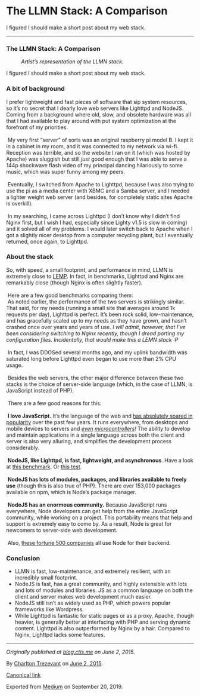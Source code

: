 The LLMN Stack: A Comparison
============================

I figured I should make a short post about my web stack.

------------------------------------------------------------------------

### The LLMN Stack: A Comparison

<figure>
<img src="https://cdn-images-1.medium.com/max/600/0*Fz8JKky8cLV2xGJc.jpg" class="graf-image" alt="" /><figcaption><em>Artist’s representation of the LLMN stack.</em></figcaption>
</figure>

I figured I should make a short post about my web stack.

### A bit of background

I prefer lightweight and fast pieces of software that sip system
resources, so it’s no secret that I dearly love web servers like
Lighttpd and NodeJS. Coming from a background where old, slow, and
obsolete hardware was all that I had available to play around with put
system optimization at the forefront of my priorities.  
   
 My very first “server” of sorts was an original raspberry pi model B. I
kept it in a cabinet in my room, and it was connected to my network via
wi-fi. Reception was terrible, and so the website I ran on it (which was
hosted by Apache) was sluggish but still *just* good enough that I was
able to serve a 144p shockwave flash video of my principal dancing
hilariously to some music, which was super funny among my peers.  
   
 Eventually, I switched from Apache to Lighttpd, because I was also
trying to use the pi as a media center with XBMC and a Samba server, and
I needed a lighter weight web server (and besides, for completely static
sites Apache is overkill).  
   
 In my searching, I came across Lighttpd (I don’t know why I didn’t find
Nginx first, but I wish I had, especially since Lighty v1.5 is slow in
coming) and it solved all of my problems. I would later switch back to
Apache when I got a slightly nicer desktop from a computer recycling
plant, but I eventually returned, once again, to Lighttpd.

### About the stack

So, with speed, a small footprint, and performance in mind, LLMN is
extremely close to
<a href="https://lemp.io/" class="markup--anchor markup--p-anchor">LEMP</a>.
In fact, in benchmarks, Lighttpd and Nginx are remarkably close (though
Nginx is often slightly faster).  
   
 Here are a few good benchmarks comparing them:  
 As noted earlier, the performance of the two servers is strikingly
similar. That said, for my needs (running a small site that averages
around 1k requests per day), Lighttpd is perfect. It’s been rock solid,
low-maintenance, and has gracefully scaled up to my needs as they have
grown, and hasn’t crashed once over years and years of use. *I will
admit, however, that I’ve been considering switching to Nginx recently,
though I dread porting my configuration files. Incidentally, that would
make this a LEMN stack :P*  
   
 In fact, I was DDOSed several months ago, and my uplink bandwidth was
saturated long before Lighttpd even began to use more than 2% CPU
usage.  
   
 Besides the web servers, the other major difference between these two
stacks is the choice of server-side language (which, in the case of
LLMN, is JavaScript instead of PHP).  
   
 There are a few good reasons for this:  
   
 **I love JavaScript.** It’s the language of the web and
<a href="http://githut.info/" class="markup--anchor markup--p-anchor">has absolutely soared in popularity</a>
over the past few years. It runs everywhere, from desktops and mobile
devices to servers and
<a href="https://tessel.io/" class="markup--anchor markup--p-anchor"><em>even</em></a>
<a href="http://www.espruino.com/" class="markup--anchor markup--p-anchor"><em>microcontrollers</em></a>*!*
The ability to develop and maintain applications in a single language
across both the client and server is also very alluring, and simplifies
the development process considerably.  
   
 **NodeJS, like Lighttpd, is fast, lightweight, and asynchronous**. Have
a look at
<a href="http://www.hostingadvice.com/blog/comparing-node-js-vs-php-performance/" class="markup--anchor markup--p-anchor">this benchmark</a>.
Or
<a href="http://blog.prahladyeri.com/2014/06/php-vs-node-js-real-statistics.html" class="markup--anchor markup--p-anchor">this test</a>.  
   
 **NodeJS has lots of modules, packages, and libraries available to
freely use** (though this is also true of PHP). There are over 153,000
packages available on npm, which is Node’s package manager.  
   
 **NodeJS has an enormous community.** Because JavaScript runs
everywhere, Node developers can get help from the entire JavaScript
community, while working on a project. This portability means that help
and support is extremely easy to come by. As a result, Node is great for
newcomers to server-side web development.  
   
 Also,
<a href="https://nodejs.org/industry/" class="markup--anchor markup--p-anchor">these fortune 500 companies</a>
all use Node for their backend.

### Conclusion

-   <span id="6f1e">LLMN is fast, low-maintenance, and extremely
    resilient, with an incredibly small footprint.</span>
-   <span id="33cb">NodeJS is fast, has a great community, and highly
    extensible with lots and lots of modules and libraries. JS as a
    common language on both the client and server makes web development
    much easier.</span>
-   <span id="4d0b">NodeJS still isn’t as widely used as PHP, which
    powers popular frameworks like Wordpress.</span>
-   <span id="683e">While Lighttpd is fantastic for static pages or as a
    proxy, Apache, though heavier, is generally better at interfacing
    with PHP and serving dynamic content. Lighttpd is also outperformed
    by Nginx by a hair. Compared to Nginx, Lighttpd lacks some
    features.</span>

------------------------------------------------------------------------

*Originally published at*
<a href="http://blog.ctis.me/2015/06/the-llmn-stack.html" class="markup--anchor markup--p-anchor"><em>blog.ctis.me</em></a>
*on June 2, 2015.*

By
<a href="https://medium.com/@charltontrez" class="p-author h-card">Charlton Trezevant</a>
on [June 2, 2015](https://medium.com/p/e12f6b8185d3).

<a href="https://medium.com/@charltontrez/the-llmn-stack-a-comparison-e12f6b8185d3" class="p-canonical">Canonical link</a>

Exported from [Medium](https://medium.com) on September 20, 2019.
